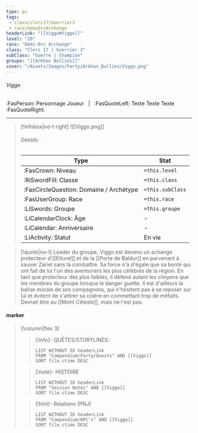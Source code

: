 ```yaml
---
type: pc
tags:
 - class/clerc17|Guerrier3
 - race/demiOrcArchange
headerLink: "[[Viggo#Viggo]]"
level: "20"
race: "Demi-Orc Archange"
class: "Clerc 17 | Guerrier 3"
subClass: "Guerre | Champion"
groupe: "[[Arkhan Bullies]]"
cover: "/Assets/Images/Party/Arkhan_Bullies/Viggo.png"
---
```


###### Viggo
:FasPerson: Personnage Joueur &nbsp; | &nbsp; :FasQuoteLeft: Texte Texte Texte :FasQuoteRight:
___
> [!infobox|no-t right]
> ![[Viggo.png]]
> ###### Details:
> | Type | Stat |
> | ---- | ---- |
> | :FasCrown: Niveau   | `=this.level` |
> | :RiSwordFill: Classe |  `=this.class`|
> | :FasCircleQuestion: Domaine / Archétype |  `=this.subClass`|
> |  :FasUserGroup: Race |  `=this.race`|
> |  :LiSwords: Groupe |  `=this.groupe`|
> |  :LiCalendarClock: Âge | - |
> |  :LiCalendar: Anniversaire | - |
> | :LiActivity: Statut | En vie |

> [!quote|no-t]
> Leader du groupe, Viggo est devenu un achange protecteur d'[[Elturel]] et de la [[Porte de Baldur]] en parvenant à sauver Zariel sans la combattre. Sa force n'a d'égale que sa bonté qui ont fait de lui l'un des aventuriers les plus célèbres de la région. En tant que protecteur des plus faibles, il défend autant les citoyens que les membres du groupe lorsque le danger guette. Il est d'ailleurs la balise morale de ses compagnons, qui n'hésitent pas à se reposer sur lui et évitent de s'attirer sa colère en commettant trop de méfaits.
> Devrait être au [[Mont Céleste]], mais ne l'est pas.
 
#### marker
> [!column|flex 3]
>> [!info]- QUÊTES/STORYLINES:
>>```dataview
>>LIST WITHOUT ID headerLink
>>FROM "Compendium/Party/Quests" AND [[Viggo]]
>>SORT file.ctime DESC
>
>>[!note]- HISTOIRE
>>```dataview
>>LIST WITHOUT ID headerLink
>>FROM "Session Notes" AND [[Viggo]]
>>SORT file.ctime DESC
>
>>[!hint]- Relations (PNJ)
>>```dataview
>>LIST WITHOUT ID headerLink
>>FROM "Compendium/NPC's" AND [[Viggo]]
>>SORT file.ctime DESC
>>
```image-layout-masonry-3

```
